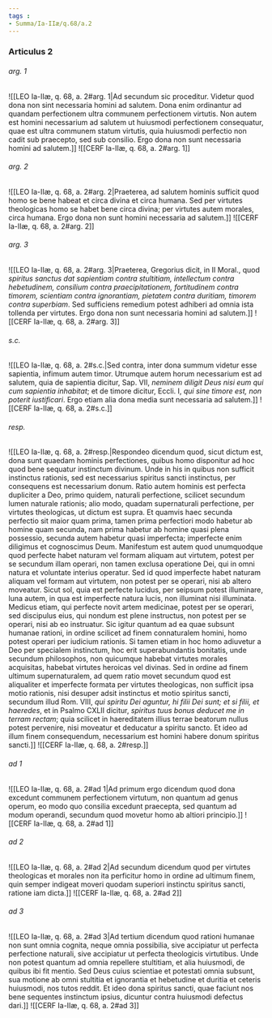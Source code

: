 ```yaml
---
tags : 
- Summa/Ia-IIæ/q.68/a.2
---
```


### Articulus 2

###### arg. 1
![[LEO Ia-IIæ, q. 68, a. 2#arg. 1|Ad secundum sic proceditur. Videtur quod dona non sint necessaria homini ad salutem. Dona enim ordinantur ad quandam perfectionem ultra communem perfectionem virtutis. Non autem est homini necessarium ad salutem ut huiusmodi perfectionem consequatur, quae est ultra communem statum virtutis, quia huiusmodi perfectio non cadit sub praecepto, sed sub consilio. Ergo dona non sunt necessaria homini ad salutem.]]
![[CERF Ia-IIæ, q. 68, a. 2#arg. 1]]

###### arg. 2
![[LEO Ia-IIæ, q. 68, a. 2#arg. 2|Praeterea, ad salutem hominis sufficit quod homo se bene habeat et circa divina et circa humana. Sed per virtutes theologicas homo se habet bene circa divina; per virtutes autem morales, circa humana. Ergo dona non sunt homini necessaria ad salutem.]]
![[CERF Ia-IIæ, q. 68, a. 2#arg. 2]]

###### arg. 3
![[LEO Ia-IIæ, q. 68, a. 2#arg. 3|Praeterea, Gregorius dicit, in II Moral., quod *spiritus sanctus dat sapientiam contra stultitiam, intellectum contra hebetudinem, consilium contra praecipitationem, fortitudinem contra timorem, scientiam contra ignorantiam, pietatem contra duritiam, timorem contra superbiam*. Sed sufficiens remedium potest adhiberi ad omnia ista tollenda per virtutes. Ergo dona non sunt necessaria homini ad salutem.]]
![[CERF Ia-IIæ, q. 68, a. 2#arg. 3]]

###### s.c.
![[LEO Ia-IIæ, q. 68, a. 2#s.c.|Sed contra, inter dona summum videtur esse sapientia, infimum autem timor. Utrumque autem horum necessarium est ad salutem, quia de sapientia dicitur, Sap. VII, *neminem diligit Deus nisi eum qui cum sapientia inhabitat*; et de timore dicitur, Eccli. I, *qui sine timore est, non poterit iustificari*. Ergo etiam alia dona media sunt necessaria ad salutem.]]
![[CERF Ia-IIæ, q. 68, a. 2#s.c.]]

###### resp.
![[LEO Ia-IIæ, q. 68, a. 2#resp.|Respondeo dicendum quod, sicut dictum est, dona sunt quaedam hominis perfectiones, quibus homo disponitur ad hoc quod bene sequatur instinctum divinum. Unde in his in quibus non sufficit instinctus rationis, sed est necessarius spiritus sancti instinctus, per consequens est necessarium donum. Ratio autem hominis est perfecta dupliciter a Deo, primo quidem, naturali perfectione, scilicet secundum lumen naturale rationis; alio modo, quadam supernaturali perfectione, per virtutes theologicas, ut dictum est supra. Et quamvis haec secunda perfectio sit maior quam prima, tamen prima perfectiori modo habetur ab homine quam secunda, nam prima habetur ab homine quasi plena possessio, secunda autem habetur quasi imperfecta; imperfecte enim diligimus et cognoscimus Deum. Manifestum est autem quod unumquodque quod perfecte habet naturam vel formam aliquam aut virtutem, potest per se secundum illam operari, non tamen exclusa operatione Dei, qui in omni natura et voluntate interius operatur. Sed id quod imperfecte habet naturam aliquam vel formam aut virtutem, non potest per se operari, nisi ab altero moveatur. Sicut sol, quia est perfecte lucidus, per seipsum potest illuminare, luna autem, in qua est imperfecte natura lucis, non illuminat nisi illuminata. Medicus etiam, qui perfecte novit artem medicinae, potest per se operari, sed discipulus eius, qui nondum est plene instructus, non potest per se operari, nisi ab eo instruatur. Sic igitur quantum ad ea quae subsunt humanae rationi, in ordine scilicet ad finem connaturalem homini, homo potest operari per iudicium rationis. Si tamen etiam in hoc homo adiuvetur a Deo per specialem instinctum, hoc erit superabundantis bonitatis, unde secundum philosophos, non quicumque habebat virtutes morales acquisitas, habebat virtutes heroicas vel divinas. Sed in ordine ad finem ultimum supernaturalem, ad quem ratio movet secundum quod est aliqualiter et imperfecte formata per virtutes theologicas, non sufficit ipsa motio rationis, nisi desuper adsit instinctus et motio spiritus sancti, secundum illud Rom. VIII, *qui spiritu Dei aguntur, hi filii Dei sunt; et si filii, et haeredes*, et in Psalmo CXLII dicitur, *spiritus tuus bonus deducet me in terram rectam*; quia scilicet in haereditatem illius terrae beatorum nullus potest pervenire, nisi moveatur et deducatur a spiritu sancto. Et ideo ad illum finem consequendum, necessarium est homini habere donum spiritus sancti.]]
![[CERF Ia-IIæ, q. 68, a. 2#resp.]]

###### ad 1
![[LEO Ia-IIæ, q. 68, a. 2#ad 1|Ad primum ergo dicendum quod dona excedunt communem perfectionem virtutum, non quantum ad genus operum, eo modo quo consilia excedunt praecepta, sed quantum ad modum operandi, secundum quod movetur homo ab altiori principio.]]
![[CERF Ia-IIæ, q. 68, a. 2#ad 1]]

###### ad 2
![[LEO Ia-IIæ, q. 68, a. 2#ad 2|Ad secundum dicendum quod per virtutes theologicas et morales non ita perficitur homo in ordine ad ultimum finem, quin semper indigeat moveri quodam superiori instinctu spiritus sancti, ratione iam dicta.]]
![[CERF Ia-IIæ, q. 68, a. 2#ad 2]]

###### ad 3
![[LEO Ia-IIæ, q. 68, a. 2#ad 3|Ad tertium dicendum quod rationi humanae non sunt omnia cognita, neque omnia possibilia, sive accipiatur ut perfecta perfectione naturali, sive accipiatur ut perfecta theologicis virtutibus. Unde non potest quantum ad omnia repellere stultitiam, et alia huiusmodi, de quibus ibi fit mentio. Sed Deus cuius scientiae et potestati omnia subsunt, sua motione ab omni stultitia et ignorantia et hebetudine et duritia et ceteris huiusmodi, nos tutos reddit. Et ideo dona spiritus sancti, quae faciunt nos bene sequentes instinctum ipsius, dicuntur contra huiusmodi defectus dari.]]
![[CERF Ia-IIæ, q. 68, a. 2#ad 3]]

